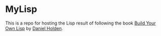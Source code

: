 # MyLisp

This is a repo for hosting the Lisp result of following the book [Build Your Own Lisp](https://github.com/orangeduck/BuildYourOwnLisp) by [Daniel Holden](https://github.com/orangeduck).

